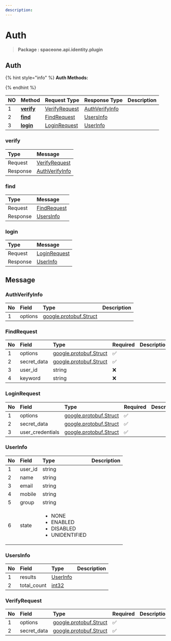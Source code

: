 ```yaml
---
description:  
---
```

# Auth

>  **Package : spaceone.api.identity.plugin**

## Auth

{% hint style="info" %}
**Auth Methods:**

{%  endhint %}


| NO |  Method | Request Type | Response Type | Description |
| :--- | :--- | :--- | :--- | :--- |
| 1 | [**verify**](auth.md#verify)| [VerifyRequest](auth.md#verifyrequest) | [AuthVerifyInfo](auth.md#authverifyinfo) |  |
| 2 | [**find**](auth.md#find)| [FindRequest](auth.md#findrequest) | [UsersInfo](auth.md#usersinfo) |  |
| 3 | [**login**](auth.md#login)| [LoginRequest](auth.md#loginrequest) | [UserInfo](auth.md#userinfo) |  | 
 
 
 
 
### verify


| Type | Message |
| :--- | :--- |
| Request | [VerifyRequest](auth.md#verifyrequest) |
| Response |  [AuthVerifyInfo](auth.md#authverifyinfo)  |
 
 
 
 
 
### find


| Type | Message |
| :--- | :--- |
| Request | [FindRequest](auth.md#findrequest) |
| Response |  [UsersInfo](auth.md#usersinfo)  |
 
 
 
 
 
### login


| Type | Message |
| :--- | :--- |
| Request | [LoginRequest](auth.md#loginrequest) |
| Response |  [UserInfo](auth.md#userinfo)  |


## 

## Message

### AuthVerifyInfo
| No | Field | Type |  Description |
| :--- | :--- | :--- | :--- |
| 1 | options |[google.protobuf.Struct](https://github.com/protocolbuffers/protobuf/blob/master/src/google/protobuf/struct.proto)||

### FindRequest
| No | Field | Type | Required | Description |
| :--- | :--- | :--- | :--- | :--- |
| 1 | options |[google.protobuf.Struct](https://github.com/protocolbuffers/protobuf/blob/master/src/google/protobuf/struct.proto)|✅||
| 2 | secret_data |[google.protobuf.Struct](https://github.com/protocolbuffers/protobuf/blob/master/src/google/protobuf/struct.proto)|✅||
| 3 | user_id |string|❌||
| 4 | keyword |string|❌||

### LoginRequest
| No | Field | Type | Required | Description |
| :--- | :--- | :--- | :--- | :--- |
| 1 | options |[google.protobuf.Struct](https://github.com/protocolbuffers/protobuf/blob/master/src/google/protobuf/struct.proto)|✅||
| 2 | secret_data |[google.protobuf.Struct](https://github.com/protocolbuffers/protobuf/blob/master/src/google/protobuf/struct.proto)|✅||
| 3 | user_credentials |[google.protobuf.Struct](https://github.com/protocolbuffers/protobuf/blob/master/src/google/protobuf/struct.proto)|✅||

### UserInfo
<table>
  <thead>
    <tr>
      <th style="text-align:left">No</th>
      <th style="text-align:left">Field</th>
      <th style="text-align:left">Type</th>
      <th style="text-align:left">Description</th>
    </tr>
  </thead>
  <tbody>
    <tr>
      <td style="text-align:left">1</td>
      <td style="text-align:left">user_id</td>
      <td style="text-align:left">string</td>
<td style="text-align:left"></td>

   </tr>
    <tr>
      <td style="text-align:left">2</td>
      <td style="text-align:left">name</td>
      <td style="text-align:left">string</td>
<td style="text-align:left"></td>

   </tr>
    <tr>
      <td style="text-align:left">3</td>
      <td style="text-align:left">email</td>
      <td style="text-align:left">string</td>
<td style="text-align:left"></td>

   </tr>
    <tr>
      <td style="text-align:left">4</td>
      <td style="text-align:left">mobile</td>
      <td style="text-align:left">string</td>
<td style="text-align:left"></td>

   </tr>
    <tr>
      <td style="text-align:left">5</td>
      <td style="text-align:left">group</td>
      <td style="text-align:left">string</td>
<td style="text-align:left"></td>

   </tr>
    <tr>
      <td style="text-align:left">6</td>
      <td style="text-align:left">state</td>
      <td style="text-align:left"><ul>
          	<li>NONE</li>
          	<li>ENABLED</li>
          	<li>DISABLED</li>
          	<li>UNIDENTIFIED</li>
        </ul></td>
<td style="text-align:left"></td>

   </tr>
  </tbody>
</table>


### UsersInfo
| No | Field | Type |  Description |
| :--- | :--- | :--- | :--- |
| 1 | results |[UserInfo](auth.md#userinfo)||
| 2 | total_count |[int32](https://github.com/protocolbuffers/protobuf/blob/master/src/google/protobuf/type.proto)||

### VerifyRequest
| No | Field | Type | Required | Description |
| :--- | :--- | :--- | :--- | :--- |
| 1 | options |[google.protobuf.Struct](https://github.com/protocolbuffers/protobuf/blob/master/src/google/protobuf/struct.proto)|✅||
| 2 | secret_data |[google.protobuf.Struct](https://github.com/protocolbuffers/protobuf/blob/master/src/google/protobuf/struct.proto)|✅||
